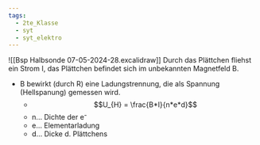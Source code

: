```yaml
---
tags:
  - 2te_Klasse
  - syt
  - syt_elektro
---
```

![[Bsp Halbsonde 07-05-2024-28.excalidraw]]
Durch das Plättchen fliehst ein Strom I, das Plättchen befindet sich im unbekannten Magnetfeld B.
- B bewirkt (durch R) eine Ladungstrennung, die als Spannung (Hellspanung) gemessen wird.
	- $$U_{H} = \frac{B*I}{n*e*d}$$
	- n... Dichte der e⁻
	- e... Elementarladung
	- d... Dicke d. Plättchens